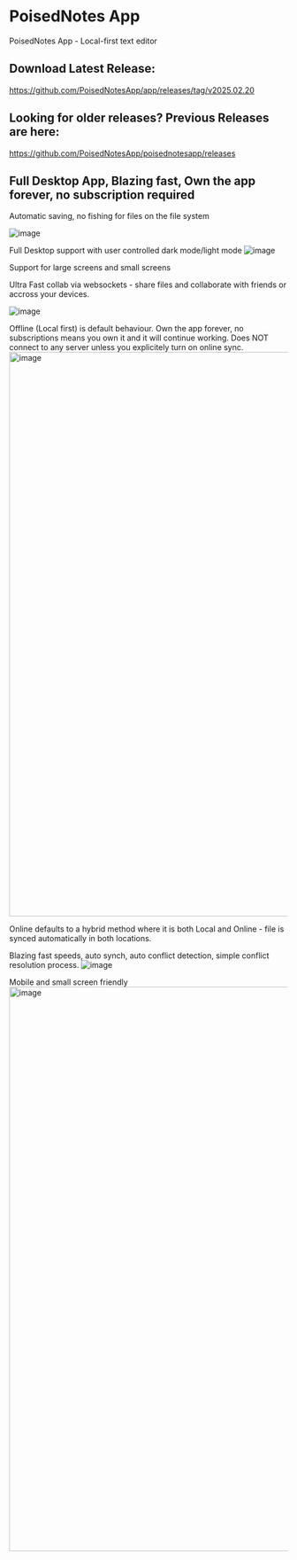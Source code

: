 # PoisedNotes App
PoisedNotes App - Local-first text editor

## Download Latest Release:
https://github.com/PoisedNotesApp/app/releases/tag/v2025.02.20

## Looking for older releases? Previous Releases are here:
https://github.com/PoisedNotesApp/poisednotesapp/releases


## Full Desktop App, Blazing fast, Own the app forever, no subscription required
Automatic saving, no fishing for files on the file system

![image](https://github.com/user-attachments/assets/e07b67b4-bc16-4be2-8682-9b42ca9475f2)

Full Desktop support with user controlled dark mode/light mode
![image](https://github.com/user-attachments/assets/6de6ff51-e7e1-416f-976e-d61783f4bd1c)

Support for large screens and small screens



Ultra Fast collab via websockets - share files and collaborate with friends or accross your devices.


![image](https://github.com/user-attachments/assets/c1f83be3-3903-4a49-9a67-12918b3d91c5)




Offline (Local first) is default behaviour. Own the app forever, no subscriptions means you own it and it will continue working.
Does NOT connect to any server unless you explicitely turn on online sync.
<img width="1019" alt="image" src="https://github.com/user-attachments/assets/9f61a375-c9c4-443f-9237-8e411a937bda" />

Online defaults to a hybrid method where it is both Local and Online - file is synced automatically in both locations.

Blazing fast speeds, auto synch, auto conflict detection, simple conflict resolution process.
![image](https://github.com/user-attachments/assets/6dadc42d-8cac-4783-8f98-9d5e4bbc59fb)

Mobile and small screen friendly
<img width="1019" alt="image" src="https://github.com/user-attachments/assets/9d16a09d-5499-48f8-8f3d-aba22a2bdcdc" />




